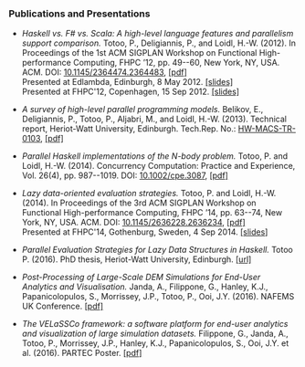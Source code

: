 ### Publications and Presentations

- *Haskell vs. F# vs. Scala: A high-level language features and parallelism support comparison.* Totoo, P., Deligiannis, P., and Loidl, H.-W. (2012). In Proceedings of the 1st ACM SIGPLAN Workshop on Functional High-performance Computing, FHPC ’12, pp. 49--60, New York, NY, USA. ACM.
DOI: [10.1145/2364474.2364483](http://dx.doi.org/10.1145/2364474.2364483), [[pdf]](http://www.macs.hw.ac.uk/~dsg/gph/papers/abstracts/fhpc12.html) \
Presented at Edlambda, Edinburgh, 8 May 2012. [[slides]](http://prabh-t.github.io/pdf/edlambda.pdf)\
Presented at FHPC'12, Copenhagen, 15 Sep 2012. [[slides]](http://www.slideshare.net/pt114/haskell-vs-f-vs-scala)

- *A survey of high-level parallel programming models.* Belikov, E., Deligiannis, P., Totoo, P., Aljabri, M., and Loidl, H.-W. (2013). Technical report, Heriot-Watt University, Edinburgh.
Tech.Rep. No.: [HW-MACS-TR-0103](http://www.macs.hw.ac.uk/cs/techreps/doc0103.html), [[pdf]](http://www.macs.hw.ac.uk/cs/techreps/docs/files/HW-MACS-TR-0103.pdf)

- *Parallel Haskell implementations of the N-body problem.* Totoo, P. and Loidl, H.-W. (2014). Concurrency Computation: Practice and Experience, Vol. 26(4), pp. 987--1019.
DOI: [10.1002/cpe.3087](http://dx.doi.org/10.1002/cpe.3087), [[pdf]](http://www.macs.hw.ac.uk/~dsg/gph/papers/abstracts/sicsamcc12.html)

- *Lazy data-oriented evaluation strategies.* Totoo, P. and Loidl, H.-W. (2014). In Proceedings of the 3rd ACM SIGPLAN Workshop on Functional High-performance Computing, FHPC ’14, pp. 63--74, New York, NY, USA. ACM.
DOI: [10.1145/2636228.2636234](http://dx.doi.org/10.1145/2636228.2636234), [[pdf]](http://www.macs.hw.ac.uk/~dsg/gph/papers/abstracts/fhpc14.html) \
Presented at FHPC'14, Gothenburg, Sweden, 4 Sep 2014. [[slides]](http://prabh-t.github.io/pdf/fhpc2014.pdf)

- *Parallel Evaluation Strategies for Lazy Data Structures in Haskell.* Totoo P. (2016). PhD thesis, Heriot-Watt University, Edinburgh. [[url]](http://hdl.handle.net/10399/2990)

- *Post-Processing of Large-Scale DEM Simulations for End-User Analytics and Visualisation.* Janda, A., Filippone, G., Hanley, K.J., Papanicolopulos, S., Morrissey, J.P., Totoo, P., Ooi, J.Y. (2016). NAFEMS UK Conference. [[pdf]](http://prabh-t.github.io/pdf/NAFEMS\_Janda\_Extended_Abstract.pdf)

- *The VELaSSCo framework: a software platform for end-user analytics and visualization of large simulation datasets.* Filippone, G., Janda, A., Totoo, P., Morrissey, J.P., Hanley, K.J., Papanicolopulos, S., Ooi, J.Y. et al. (2016). PARTEC Poster. [[pdf]](http://prabh-t.github.io/pdf/PARTEC_Poster.pdf)

